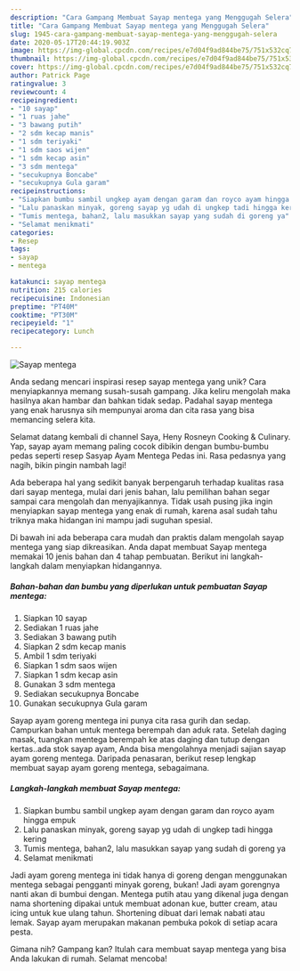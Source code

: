 ```yaml
---
description: "Cara Gampang Membuat Sayap mentega yang Menggugah Selera"
title: "Cara Gampang Membuat Sayap mentega yang Menggugah Selera"
slug: 1945-cara-gampang-membuat-sayap-mentega-yang-menggugah-selera
date: 2020-05-17T20:44:19.903Z
image: https://img-global.cpcdn.com/recipes/e7d04f9ad844be75/751x532cq70/sayap-mentega-foto-resep-utama.jpg
thumbnail: https://img-global.cpcdn.com/recipes/e7d04f9ad844be75/751x532cq70/sayap-mentega-foto-resep-utama.jpg
cover: https://img-global.cpcdn.com/recipes/e7d04f9ad844be75/751x532cq70/sayap-mentega-foto-resep-utama.jpg
author: Patrick Page
ratingvalue: 3
reviewcount: 4
recipeingredient:
- "10 sayap"
- "1 ruas jahe"
- "3 bawang putih"
- "2 sdm kecap manis"
- "1 sdm teriyaki"
- "1 sdm saos wijen"
- "1 sdm kecap asin"
- "3 sdm mentega"
- "secukupnya Boncabe"
- "secukupnya Gula garam"
recipeinstructions:
- "Siapkan bumbu sambil ungkep ayam dengan garam dan royco ayam hingga empuk"
- "Lalu panaskan minyak, goreng sayap yg udah di ungkep tadi hingga kering"
- "Tumis mentega, bahan2, lalu masukkan sayap yang sudah di goreng ya"
- "Selamat menikmati"
categories:
- Resep
tags:
- sayap
- mentega

katakunci: sayap mentega 
nutrition: 215 calories
recipecuisine: Indonesian
preptime: "PT40M"
cooktime: "PT30M"
recipeyield: "1"
recipecategory: Lunch

---
```



![Sayap mentega](https://img-global.cpcdn.com/recipes/e7d04f9ad844be75/751x532cq70/sayap-mentega-foto-resep-utama.jpg)

Anda sedang mencari inspirasi resep sayap mentega yang unik? Cara menyiapkannya memang susah-susah gampang. Jika keliru mengolah maka hasilnya akan hambar dan bahkan tidak sedap. Padahal sayap mentega yang enak harusnya sih mempunyai aroma dan cita rasa yang bisa memancing selera kita.

Selamat datang kembali di channel Saya, Heny Rosneyn Cooking &amp; Culinary. Yap, sayap ayam memang paling cocok dibikin dengan bumbu-bumbu pedas seperti resep Sasyap Ayam Mentega Pedas ini. Rasa pedasnya yang nagih, bikin pingin nambah lagi!

Ada beberapa hal yang sedikit banyak berpengaruh terhadap kualitas rasa dari sayap mentega, mulai dari jenis bahan, lalu pemilihan bahan segar sampai cara mengolah dan menyajikannya. Tidak usah pusing jika ingin menyiapkan sayap mentega yang enak di rumah, karena asal sudah tahu triknya maka hidangan ini mampu jadi suguhan spesial.


Di bawah ini ada beberapa cara mudah dan praktis dalam mengolah sayap mentega yang siap dikreasikan. Anda dapat membuat Sayap mentega memakai 10 jenis bahan dan 4 tahap pembuatan. Berikut ini langkah-langkah dalam menyiapkan hidangannya.

<!--inarticleads1-->

##### Bahan-bahan dan bumbu yang diperlukan untuk pembuatan Sayap mentega:

1. Siapkan 10 sayap
1. Sediakan 1 ruas jahe
1. Sediakan 3 bawang putih
1. Siapkan 2 sdm kecap manis
1. Ambil 1 sdm teriyaki
1. Siapkan 1 sdm saos wijen
1. Siapkan 1 sdm kecap asin
1. Gunakan 3 sdm mentega
1. Sediakan secukupnya Boncabe
1. Gunakan secukupnya Gula garam


Sayap ayam goreng mentega ini punya cita rasa gurih dan sedap. Campurkan bahan untuk mentega berempah dan aduk rata. Setelah daging masak, tuangkan mentega berempah ke atas daging dan tutup dengan kertas..ada stok sayap ayam, Anda bisa mengolahnya menjadi sajian sayap ayam goreng mentega. Daripada penasaran, berikut resep lengkap membuat sayap ayam goreng mentega, sebagaimana. 

<!--inarticleads2-->

##### Langkah-langkah membuat Sayap mentega:

1. Siapkan bumbu sambil ungkep ayam dengan garam dan royco ayam hingga empuk
1. Lalu panaskan minyak, goreng sayap yg udah di ungkep tadi hingga kering
1. Tumis mentega, bahan2, lalu masukkan sayap yang sudah di goreng ya
1. Selamat menikmati


Jadi ayam goreng mentega ini tidak hanya di goreng dengan menggunakan mentega sebagai pengganti minyak goreng, bukan! Jadi ayam gorengnya nanti akan di bumbui dengan. Mentega putih atau yang dikenal juga dengan nama shortening dipakai untuk membuat adonan kue, butter cream, atau icing untuk kue ulang tahun. Shortening dibuat dari lemak nabati atau lemak. Sayap ayam merupakan makanan pembuka pokok di setiap acara pesta. 

Gimana nih? Gampang kan? Itulah cara membuat sayap mentega yang bisa Anda lakukan di rumah. Selamat mencoba!
